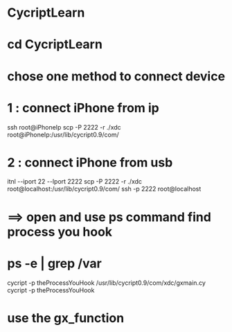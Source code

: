 # CycriptLearn
# cd CycriptLearn
# chose one method to connect device
# 1 : connect iPhone from ip
ssh root@iPhoneIp
scp -P 2222 -r ./xdc root@iPhoneIp:/usr/lib/cycript0.9/com/

# 2 : connect iPhone from usb
itnl --iport 22 --lport 2222
scp -P 2222 -r ./xdc root@localhost:/usr/lib/cycript0.9/com/
ssh -p 2222 root@localhost

# ==> open and use ps command find process you hook
# ps -e | grep /var
cycript -p theProcessYouHook /usr/lib/cycript0.9/com/xdc/gxmain.cy
cycript -p theProcessYouHook

# use the gx_function
